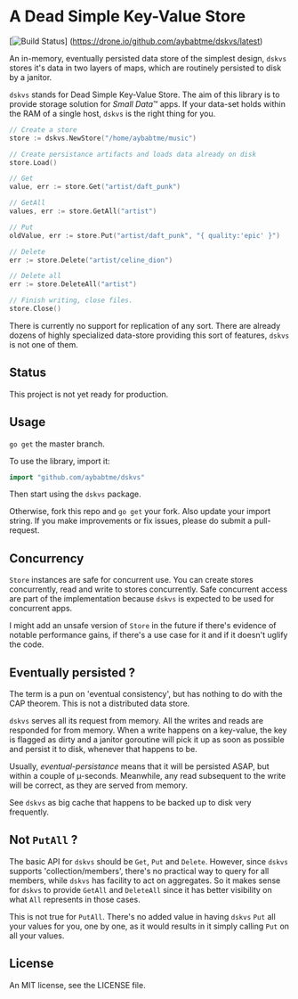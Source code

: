 # A Dead Simple Key-Value Store

[![Build Status](https://drone.io/github.com/aybabtme/dskvs/status.png)]
(https://drone.io/github.com/aybabtme/dskvs/latest)

An in-memory, eventually persisted data store of the simplest design, `dskvs`
stores it's data in two layers of maps, which are routinely persisted to disk
by a janitor.

`dskvs` stands for Dead Simple Key-Value Store.  The aim of this library is to
provide storage solution for _Small Data_™ apps.  If your data-set holds within
the RAM of a single host, `dskvs` is the right thing for you.

```go
// Create a store
store := dskvs.NewStore("/home/aybabtme/music")

// Create persistance artifacts and loads data already on disk
store.Load()

// Get
value, err := store.Get("artist/daft_punk")

// GetAll
values, err := store.GetAll("artist")

// Put
oldValue, err := store.Put("artist/daft_punk", "{ quality:'epic' }")

// Delete
err := store.Delete("artist/celine_dion")

// Delete all
err := store.DeleteAll("artist")

// Finish writing, close files.
store.Close()
```

There is currently no support for replication of any sort.  There are already
dozens of highly specialized data-store providing this sort of features,
`dskvs` is not one of them.

## Status
This project is not yet ready for production.

## Usage
`go get` the master branch.

To use the library, import it:
```go
import "github.com/aybabtme/dskvs"
```
Then start using the `dskvs` package.

Otherwise, fork this repo and `go get` your fork.  Also update your import
string.  If you make improvements or fix issues, please do submit a
pull-request.

## Concurrency
`Store` instances are safe for concurrent use.  You can create stores
concurrently, read and write to stores concurrently.  Safe concurrent access
are part of the implementation because `dskvs` is expected to be used for
concurrent apps.

I might add an unsafe version of `Store` in the future if there's evidence of
notable performance gains, if there's a use case for it and if it doesn't
uglify the code.

## Eventually persisted ?
The term is a pun on 'eventual consistency', but has nothing to do with the
CAP theorem.  This is not a distributed data store.

`dskvs` serves all its request from memory.  All the writes and reads are
responded for from memory.  When a write happens on a key-value, the key is
flagged as dirty and a janitor goroutine will pick it up as soon as possible
and persist it to disk, whenever that happens to be.

Usually, _eventual-persistance_ means that it will be persisted ASAP, but
within a couple of µ-seconds.  Meanwhile, any read subsequent to the write
will be correct, as they are served from memory.

See `dskvs` as big cache that happens to be backed up to disk very frequently.

## Not `PutAll` ?
The basic API for `dskvs` should be `Get`, `Put` and `Delete`.  However, since
`dskvs` supports 'collection/members', there's no practical way to query for
all members, while `dskvs` has facility to act on aggregates.  So it makes
sense for `dskvs` to provide `GetAll` and `DeleteAll` since it has better
visibility on what `All` represents in those cases.

This is not true for `PutAll`.  There's no added value in having `dskvs`
`Put` all your values for you, one by one, as it would results in it simply
calling `Put` on all your values.

## License
An MIT license, see the LICENSE file.
